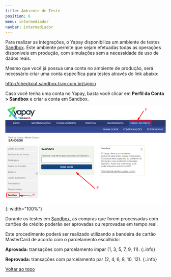 ```yaml
---
title: Ambiente de Teste
position: 6
menu: intermediador
navbar: intermediador
---
```


Para realizar as integrações, o Yapay disponibiliza um ambiente de testes <a href="http://checkout.sandbox.tray.com.br/signin" target="_blank" class="linkPadraoVerde">Sandbox</a>. Este ambiente permite que sejam efetuadas todas as operações disponíveis em produção, com simulações sem a necessidade de uso de dados reais.

Mesmo que você já possua uma conta no ambiente de produção, será necessário criar uma conta específica para testes através do link abaixo:


<a href="http://checkout.sandbox.tray.com.br/signin" target="_blank" class="linkPadraoVerde">http://checkout.sandbox.tray.com.br/signin</a>

Caso você tenha uma conta no Yapay, basta você clicar em **Perfil da Conta > Sandbox** e criar a conta em Sandbox.

![Sandbox Yapay](/images/intermediador/conteudo/Sandbox-Yapay.png "Sandbox Yapay"){: width="100%"}


Durante os testes em <a href="http://checkout.sandbox.tray.com.br/signin" target="_blank" class="linkPadraoVerde">Sandbox</a>, as compras que forem processadas com cartões de crédito poderão ser aprovadas ou reprovadas em tempo real. 

Este procedimento poderá ser realizado utilizando a bandeira de cartão MasterCard de acordo com o parcelamento escolhido: 

**Aprovada:** transações com parcelamento ímpar (1, 3, 5, 7, 9, 11). 
{:.info}

**Reprovada:** transações com parcelamento par (2, 4, 6, 8, 10, 12).
{:.info}


<div class="voltar-ao-topo"><a href="#"><i class="fa fa-arrow-up" aria-hidden="true"></i>Voltar ao topo</a></div>